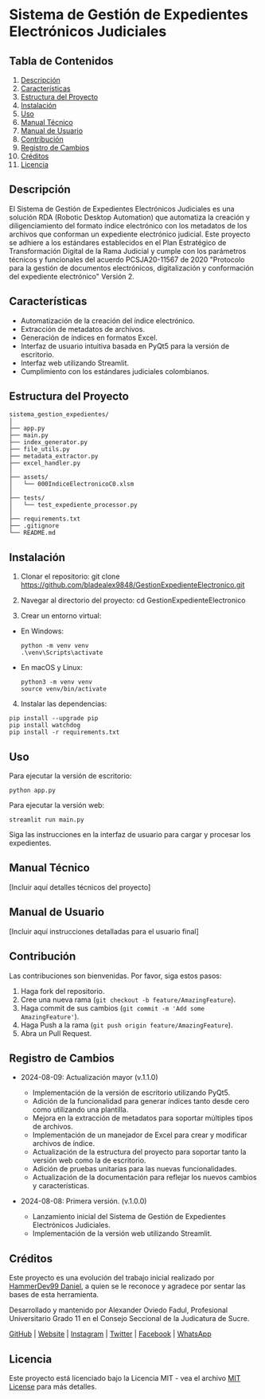 # Sistema de Gestión de Expedientes Electrónicos Judiciales

## Tabla de Contenidos
1. [Descripción](#descripción)
2. [Características](#características)
3. [Estructura del Proyecto](#estructura-del-proyecto)
4. [Instalación](#instalación)
5. [Uso](#uso)
6. [Manual Técnico](#manual-técnico)
7. [Manual de Usuario](#manual-de-usuario)
8. [Contribución](#contribución)
9. [Registro de Cambios](#registro-de-cambios)
10. [Créditos](#créditos)
11. [Licencia](#licencia)

## Descripción

El Sistema de Gestión de Expedientes Electrónicos Judiciales es una solución RDA (Robotic Desktop Automation) que automatiza la creación y diligenciamiento del formato índice electrónico con los metadatos de los archivos que conforman un expediente electrónico judicial. Este proyecto se adhiere a los estándares establecidos en el Plan Estratégico de Transformación Digital de la Rama Judicial y cumple con los parámetros técnicos y funcionales del acuerdo PCSJA20-11567 de 2020 "Protocolo para la gestión de documentos electrónicos, digitalización y conformación del expediente electrónico" Versión 2.

## Características

- Automatización de la creación del índice electrónico.
- Extracción de metadatos de archivos.
- Generación de índices en formatos Excel.
- Interfaz de usuario intuitiva basada en PyQt5 para la versión de escritorio.
- Interfaz web utilizando Streamlit.
- Cumplimiento con los estándares judiciales colombianos.

## Estructura del Proyecto
```
sistema_gestion_expedientes/
│
├── app.py
├── main.py
├── index_generator.py
├── file_utils.py
├── metadata_extractor.py
├── excel_handler.py
│
├── assets/
│   └── 000IndiceElectronicoC0.xlsm
│
├── tests/
│   └── test_expediente_processor.py
│
├── requirements.txt
├── .gitignore
└── README.md
```

## Instalación

1. Clonar el repositorio:
git clone https://github.com/bladealex9848/GestionExpedienteElectronico.git

2. Navegar al directorio del proyecto:
cd GestionExpedienteElectronico

3. Crear un entorno virtual:
- En Windows:
  ```
  python -m venv venv
  .\venv\Scripts\activate
  ```
- En macOS y Linux:
  ```
  python3 -m venv venv
  source venv/bin/activate
  ```

4. Instalar las dependencias:
```
pip install --upgrade pip
pip install watchdog
pip install -r requirements.txt
```

## Uso

Para ejecutar la versión de escritorio:
```
python app.py
```
Para ejecutar la versión web:
```
streamlit run main.py
```
Siga las instrucciones en la interfaz de usuario para cargar y procesar los expedientes.

## Manual Técnico

[Incluir aquí detalles técnicos del proyecto]

## Manual de Usuario

[Incluir aquí instrucciones detalladas para el usuario final]

## Contribución

Las contribuciones son bienvenidas. Por favor, siga estos pasos:

1. Haga fork del repositorio.
2. Cree una nueva rama (`git checkout -b feature/AmazingFeature`).
3. Haga commit de sus cambios (`git commit -m 'Add some AmazingFeature'`).
4. Haga Push a la rama (`git push origin feature/AmazingFeature`).
5. Abra un Pull Request.

## Registro de Cambios

- 2024-08-09: Actualización mayor (v.1.1.0)
  - Implementación de la versión de escritorio utilizando PyQt5.
  - Adición de la funcionalidad para generar índices tanto desde cero como utilizando una plantilla.
  - Mejora en la extracción de metadatos para soportar múltiples tipos de archivos.
  - Implementación de un manejador de Excel para crear y modificar archivos de índice.
  - Actualización de la estructura del proyecto para soportar tanto la versión web como la de escritorio.
  - Adición de pruebas unitarias para las nuevas funcionalidades.
  - Actualización de la documentación para reflejar los nuevos cambios y características.

- 2024-08-08: Primera versión. (v.1.0.0)
  - Lanzamiento inicial del Sistema de Gestión de Expedientes Electrónicos Judiciales.
  - Implementación de la versión web utilizando Streamlit.

## Créditos

Este proyecto es una evolución del trabajo inicial realizado por [HammerDev99 Daniel](https://github.com/HammerDev99/GestionExpedienteElectronico_Version1), a quien se le reconoce y agradece por sentar las bases de esta herramienta.

Desarrollado y mantenido por Alexander Oviedo Fadul, Profesional Universitario Grado 11 en el Consejo Seccional de la Judicatura de Sucre.

[GitHub](https://github.com/bladealex9848) | [Website](https://alexander.oviedo.isabellaea.com/) | [Instagram](https://www.instagram.com/alexander.oviedo.fadul) | [Twitter](https://twitter.com/alexanderofadul) | [Facebook](https://www.facebook.com/alexanderof/) | [WhatsApp](https://api.whatsapp.com/send?phone=573015930519&text=Hola%20!Quiero%20conversar%20contigo!)

## Licencia

Este proyecto está licenciado bajo la Licencia MIT - vea el archivo [MIT License](https://opensource.org/licenses/MIT) para más detalles.